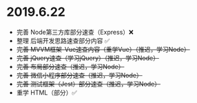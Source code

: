 # 2019.6.22

- 完善 Node第三方库部分速查（Express）❌
- 整理 后端开发思路速查部分内容 ✅
- ~~完善 MVVM框架-Vue速查内容（重学Vue）（推迟，学习Node）~~
- ~~完善 jQuery速查（学习jQuery）（推迟，学习Node）~~
- ~~完善 布局部分速查（推迟，学习Node）~~
- ~~完善 微信小程序部分速查（推迟，学习Node）~~
- ~~完善 测试框架（Jest）部分速查（推迟，学习Node）~~
- 重学 HTML（部分）✅